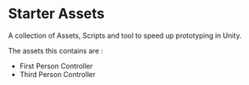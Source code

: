# Starter Assets

A collection of Assets, Scripts and tool to speed up prototyping in Unity.

The assets this contains are :

- First Person Controller
- Third Person Controller
